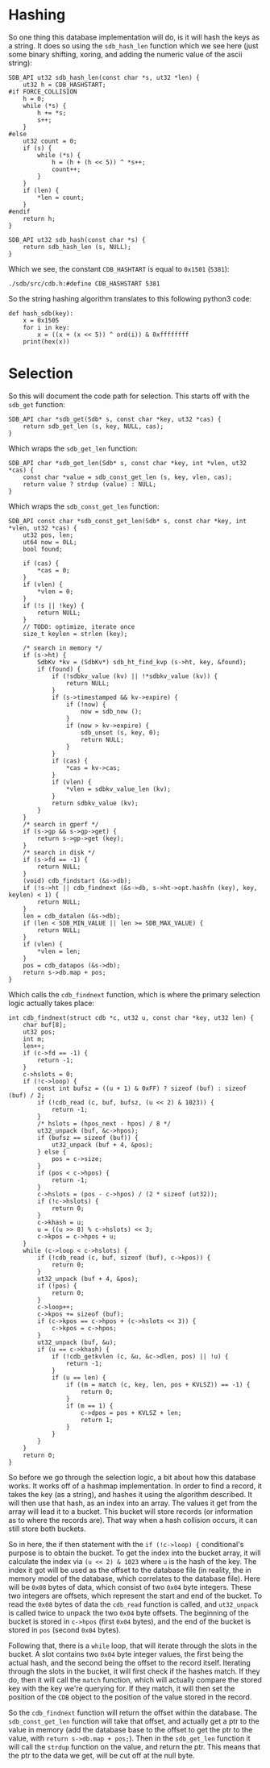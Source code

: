 # Hashing

So one thing this database implementation will do, is it will hash the keys as a string. It does so using the `sdb_hash_len` function which we see here (just some binary shifting, xoring, and adding the numeric value of the ascii string):

```
SDB_API ut32 sdb_hash_len(const char *s, ut32 *len) {
	ut32 h = CDB_HASHSTART;
#if FORCE_COLLISION
	h = 0;
	while (*s) {
		h += *s;
		s++;
	}
#else
	ut32 count = 0;
	if (s) {
		while (*s) {
			h = (h + (h << 5)) ^ *s++;
			count++;
		}
	}
	if (len) {
		*len = count;
	}
#endif
	return h;
}

SDB_API ut32 sdb_hash(const char *s) {
	return sdb_hash_len (s, NULL);
}
```

Which we see, the constant `CDB_HASHTART` is equal to `0x1501` (`5381`):

```
./sdb/src/cdb.h:#define CDB_HASHSTART 5381
```

So the string hashing algorithm translates to this following python3 code:

```
def hash_sdb(key):
	x = 0x1505
	for i in key:
		x = ((x + (x << 5)) ^ ord(i)) & 0xffffffff
	print(hex(x))
```

# Selection

So this will document the code path for selection. This starts off with the `sdb_get` function:

```
SDB_API char *sdb_get(Sdb* s, const char *key, ut32 *cas) {
	return sdb_get_len (s, key, NULL, cas);
}
```

Which wraps the `sdb_get_len` function:

```
SDB_API char *sdb_get_len(Sdb* s, const char *key, int *vlen, ut32 *cas) {
	const char *value = sdb_const_get_len (s, key, vlen, cas);
	return value ? strdup (value) : NULL;
}
```

Which wraps the `sdb_const_get_len` function:

```
SDB_API const char *sdb_const_get_len(Sdb* s, const char *key, int *vlen, ut32 *cas) {
	ut32 pos, len;
	ut64 now = 0LL;
	bool found;

	if (cas) {
		*cas = 0;
	}
	if (vlen) {
		*vlen = 0;
	}
	if (!s || !key) {
		return NULL;
	}
	// TODO: optimize, iterate once
	size_t keylen = strlen (key);

	/* search in memory */
	if (s->ht) {
		SdbKv *kv = (SdbKv*) sdb_ht_find_kvp (s->ht, key, &found);
		if (found) {
			if (!sdbkv_value (kv) || !*sdbkv_value (kv)) {
				return NULL;
			}
			if (s->timestamped && kv->expire) {
				if (!now) {
					now = sdb_now ();
				}
				if (now > kv->expire) {
					sdb_unset (s, key, 0);
					return NULL;
				}
			}
			if (cas) {
				*cas = kv->cas;
			}
			if (vlen) {
				*vlen = sdbkv_value_len (kv);
			}
			return sdbkv_value (kv);
		}
	}
	/* search in gperf */
	if (s->gp && s->gp->get) {
		return s->gp->get (key);
	}
	/* search in disk */
	if (s->fd == -1) {
		return NULL;
	}
	(void) cdb_findstart (&s->db);
	if (!s->ht || cdb_findnext (&s->db, s->ht->opt.hashfn (key), key, keylen) < 1) {
		return NULL;
	}
	len = cdb_datalen (&s->db);
	if (len < SDB_MIN_VALUE || len >= SDB_MAX_VALUE) {
		return NULL;
	}
	if (vlen) {
		*vlen = len;
	}
	pos = cdb_datapos (&s->db);
	return s->db.map + pos;
}
```

Which calls the `cdb_findnext` function, which is where the primary selection logic actually takes place:

```
int cdb_findnext(struct cdb *c, ut32 u, const char *key, ut32 len) {
	char buf[8];
	ut32 pos;
	int m;
	len++;
	if (c->fd == -1) {
		return -1;
	}
	c->hslots = 0;
	if (!c->loop) {
		const int bufsz = ((u + 1) & 0xFF) ? sizeof (buf) : sizeof (buf) / 2;
		if (!cdb_read (c, buf, bufsz, (u << 2) & 1023)) {
			return -1;
		}
		/* hslots = (hpos_next - hpos) / 8 */
		ut32_unpack (buf, &c->hpos);
		if (bufsz == sizeof (buf)) {
			ut32_unpack (buf + 4, &pos);
		} else {
			pos = c->size;
		}
		if (pos < c->hpos) {
			return -1;
		}
		c->hslots = (pos - c->hpos) / (2 * sizeof (ut32));
		if (!c->hslots) {
			return 0;
		}
		c->khash = u;
		u = ((u >> 8) % c->hslots) << 3;
		c->kpos = c->hpos + u;
	}
	while (c->loop < c->hslots) {
		if (!cdb_read (c, buf, sizeof (buf), c->kpos)) {
			return 0;
		}
		ut32_unpack (buf + 4, &pos);
		if (!pos) {
			return 0;
		}
		c->loop++;
		c->kpos += sizeof (buf);
		if (c->kpos == c->hpos + (c->hslots << 3)) {
			c->kpos = c->hpos;
		}
		ut32_unpack (buf, &u);
		if (u == c->khash) {
			if (!cdb_getkvlen (c, &u, &c->dlen, pos) || !u) {
				return -1;
			}
			if (u == len) {
				if ((m = match (c, key, len, pos + KVLSZ)) == -1) {
					return 0;
				}
				if (m == 1) {
					c->dpos = pos + KVLSZ + len;
					return 1;
				}
			}
		}
	}
	return 0;
}
```

So before we go through the selection logic, a bit about how this database works. It works off of a hashmap implementation. In order to find a record, it takes the key (as a string), and hashes it using the algorithm described. It will then use that hash, as an index into an array. The values it get from the array will lead it to a bucket. This bucket will store records (or information as to where the records are). That way when a hash collision occurs, it can still store both buckets.

So in here, the if then statement with the `if (!c->loop) {` conditional's purpose is to obtain the bucket. To get the index into the bucket array, it will calculate the index via `(u << 2) & 1023` where `u` is the hash of the key. The index it got will be used as the offset to the database file (in reality, the in memory model of the database, which correlates to the database file). Here will be `0x08` bytes of data, which consist of two `0x04` byte integers. These two integers are offsets, which represent the start and end of the bucket. To read the `0x08` bytes of data the `cdb_read` function is called, and `ut32_unpack` is called twice to unpack the two `0x04` byte offsets. The beginning of the bucket is stored in `c->hpos` (first `0x04` bytes), and the end of the bucket is stored in `pos` (second `0x04` bytes).

Following that, there is a `while` loop, that will iterate through the slots in the bucket. A slot contains two `0x04` byte integer values, the first being the actual hash, and the second being the offset to the record itself. Iterating through the slots in the bucket, it will first check if the hashes match. If they do, then it will call the `match` function, which will actually compare the stored key with the key we're querying for. If they match, it will then set the position of the `CDB` object to the position of the value stored in the record.

So the `cdb_findnext` function will return the offset within the database. The `sdb_const_get_len` function will take that offset, and actually get a ptr to the value in memory (add the database base to the offset to get the ptr to the value, with `return s->db.map + pos;`). Then in the `sdb_get_len` function it will call the `strdup` function on the value, and return the ptr. This means that the ptr to the data we get, will be cut off at the null byte.
